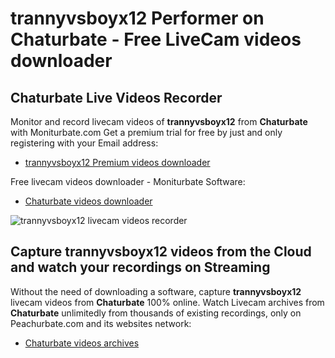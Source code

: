 # trannyvsboyx12 Performer on Chaturbate - Free LiveCam videos downloader

## Chaturbate Live Videos Recorder

Monitor and record livecam videos of **trannyvsboyx12** from **Chaturbate** with Moniturbate.com
Get a premium trial for free by just and only registering with your Email address:
* [trannyvsboyx12 Premium videos downloader](https://moniturbate.com/request-demo-licence-key.html)

Free livecam videos downloader - Moniturbate Software:
* [Chaturbate videos downloader](https://moniturbate.com/moniturbate-download-software.html)

![trannyvsboyx12 livecam videos recorder](https://peachurnet.com/templates/moniturbate-software.png)


## Capture trannyvsboyx12 videos from the Cloud and watch your recordings on Streaming

Without the need of downloading a software, capture **trannyvsboyx12** livecam videos from **Chaturbate** 100% online.
Watch Livecam archives from **Chaturbate** unlimitedly from thousands of existing recordings, only on Peachurbate.com and its websites network:
* [Chaturbate videos archives](https://peachurnet.com/)